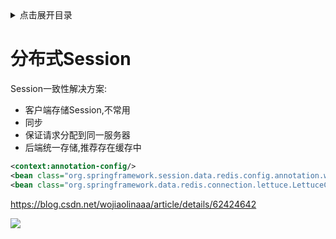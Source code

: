 <details>
<summary>点击展开目录</summary>
<!-- TOC -->

- [分布式Session](#分布式session)

<!-- /TOC -->
</details>

# 分布式Session

Session一致性解决方案:

* 客户端存储Session,不常用
* 同步
* 保证请求分配到同一服务器
* 后端统一存储,推荐存在缓存中

```xml
<context:annotation-config/>
<bean class="org.springframework.session.data.redis.config.annotation.web.http.RedisHttpSessionConfiguration"/>
<bean class="org.springframework.data.redis.connection.lettuce.LettuceConnectionFactory"/>
```

https://blog.csdn.net/wojiaolinaaa/article/details/62424642

[![](https://static.segmentfault.com/v-5b1df2a7/global/img/creativecommons-cc.svg)](https://creativecommons.org/licenses/by-nc-nd/4.0/)
